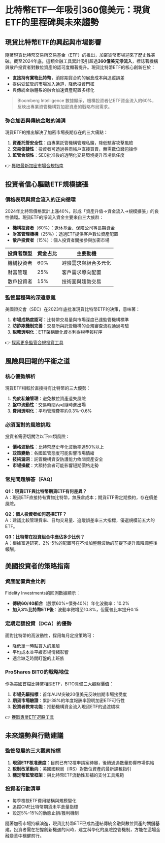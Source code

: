 # 比特幣ETF一年吸引360億美元：現貨ETF的里程碑與未來趨勢

## 現貨比特幣ETF的興起與市場影響

隨著現貨比特幣交易所交易基金（ETF）的推出，加密貨幣市場迎來了歷史性突破。截至2024年底，這類金融工具累計吸引超過**360億美元淨流入**，標誌著機構與散戶投資者對數位資產的認可度顯著提升。現貨比特幣ETF的核心創新在於：  
- **直接持有實物比特幣**，消除期貨合約的展倉成本與追蹤誤差  
- 提供受監管的市場准入通道，降低投資門檻  
- 與傳統金融體系的融合加速資產配置多樣化  

>Bloomberg Intelligence 數據顯示，機構投資者佔ETF資金流入的60%，反映出專業資管機構對加密資產的戰略布局需求。

### 弥合加密與傳統金融的鴻溝  
現貨ETF的推出解決了加密市場長期存在的三大痛點：  
1. **資產托管安全性**：由專業託管機構管理私鑰，降低駭客攻擊風險  
2. **交易便捷性**：投資者可透過券商帳戶直接買賣，無需數位錢包操作  
3. **監管合規性**：SEC批准後的透明化交易環境提升市場信任度  

👉 [獲取最新加密市場合規指南](https://bit.ly/okx_welcome)

## 投資者信心驅動ETF規模擴張

### 價格表現與資金流入的正向循環  
2024年比特幣價格累計上漲40%，形成「資產升值→資金流入→規模擴張」的良性循環。現貨ETF的淨流入資金主要來自三大族群：  
- **機構投資者**（60%）：退休基金、保險公司等長期資金  
- **財富管理機構**（25%）：透過ETF提供客戶數位資產配置  
- **散戶投資者**（15%）：個人投資者間接參與加密市場  

| 投資者類型 | 資金占比 | 主要動機 |
|-----------|----------|----------|
| 機構投資者 | 60%      | 避險需求與組合多元化 |
| 財富管理 | 25%      | 客戶需求導向配置 |
| 散戶投資者 | 15%      | 技術面與趨勢交易 |

### 監管里程碑的深遠意義  
美國證交會（SEC）在2023年底批准現貨比特幣ETF的決策，意味著：  
1. **市場成熟度認可**：比特幣交易量與市場深度已達監管機構標準  
2. **防詐欺機制完善**：交易所與託管機構的合規審查流程通過考驗  
3. **稅務透明化**：ETF架構簡化資本利得稅申報程序  

👉 [探索更多監管合規投資工具](https://bit.ly/okx_welcome)

## 風險與回報的平衡之道

### 核心優勢解析  
現貨ETF相較於直接持有比特幣的三大優勢：  
1. **免於私鑰管理**：避免數位資產遺失風險  
2. **盤中流動性**：交易時間內可隨時進出場  
3. **費用透明化**：平均管理費率約0.3%-0.6%  

### 必須面對的風險挑戰  
投資者需密切關注以下四類風險：  
- **價格波動性**：比特幣歷史年化波動率達50%以上  
- **政策變動**：各國監管態度可能影響市場情緒  
- **技術漏洞**：託管機構資安防護能力攸關資產安全  
- **市場操縱**：大額持倉者可能影響短期價格走勢  

### 常見問題解答（FAQ）  
**Q1：現貨ETF與比特幣期貨ETF有何差異？**  
A：現貨ETF直接持有實物比特幣，無展倉成本；期貨ETF需定期換約，存在價差風險。  

**Q2：個人投資者如何選擇ETF？**  
A：建議比較管理費率、日均交易量、追蹤誤差率三大指標，優選規模前五大的ETF。  

**Q3：比特幣在投資組合中應佔多少比例？**  
A：根據富達研究，2%-5%的配置可在不增加整體波動的前提下提升風險調整後報酬。  

## 美國投資者的策略指南

### 資產配置黃金比例  
Fidelity Investments的回測數據顯示：  
- **傳統60/40組合**（股票60%+債券40%）年化波動率：10.2%  
- **加入3%比特幣ETF後**：波動率微增至10.8%，但夏普比率提升0.15  

### 定期定額投資（DCA）的優勢  
面對比特幣的高波動性，採用每月定投策略可：  
- 降低單一時點買入的風險  
- 平均成本並平緩市場情緒影響  
- 適合缺乏時間盯盤的上班族  

### ProShares BITO的戰略地位  
作為美國首檔比特幣相關ETF，BITO具備三大觀察價值：  
1. **市場先驅指標**：首年AUM突破20億美元反映初期市場接受度  
2. **期貨市場驗證**：累計38%的年度報酬率證明加密ETF可行性  
3. **投資者教育功能**：推動機構資金流入現貨ETF的過渡橋樑  

👉 [獲取專業ETF選股工具](https://bit.ly/okx_welcome)

## 未來趨勢與行動建議

### 監管發展的三大觀察指標  
1. **現貨ETF核准進度**：目前已有12檔申請案待審，後續通過數量影響市場供給  
2. **稅制改革動向**：美國國稅局（IRS）對數位資產的最新課稅指引  
3. **穩定幣監管框架**：與比特幣ETF流動性互補的支付工具規範  

### 投資者行動清單  
- 每季檢視ETF費用結構與規模變化  
- 追蹤CME比特幣期貨未平倉量指標  
- 設定5%-15%的動態止損/獲利機制  

隨著加密市場持續演進，現貨比特幣ETF已成為連結傳統金融與數位資產的關鍵基建。投資者需在把握創新機遇的同時，建立科學化的風險控管機制，方能在這場金融變革中穩健前行。